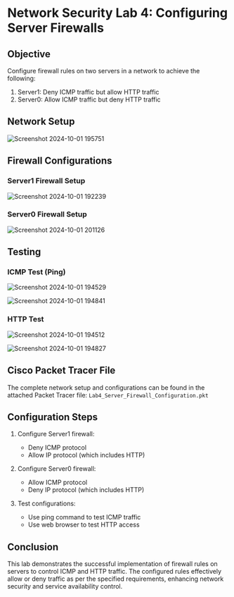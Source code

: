 # Network Security Lab 4: Configuring Server Firewalls

## Objective

Configure firewall rules on two servers in a network to achieve the following:

1. Server1: Deny ICMP traffic but allow HTTP traffic
2. Server0: Allow ICMP traffic but deny HTTP traffic

## Network Setup


![Screenshot 2024-10-01 195751](https://github.com/user-attachments/assets/9ba5e3f1-d4f7-43d1-8c80-b5fa1d9fa158)

## Firewall Configurations

### Server1 Firewall Setup
![Screenshot 2024-10-01 192239](https://github.com/user-attachments/assets/3d500fff-4695-48ce-9d69-7b16cdd91f23)


### Server0 Firewall Setup

![Screenshot 2024-10-01 201126](https://github.com/user-attachments/assets/b2a41779-060c-44ce-8062-8fdad61f99f7)

## Testing

### ICMP Test (Ping)

![Screenshot 2024-10-01 194529](https://github.com/user-attachments/assets/dbe47a01-75cf-401c-9966-e6b88157f9dc)


![Screenshot 2024-10-01 194841](https://github.com/user-attachments/assets/516e9a9f-6151-40e2-b302-621a9058bb4b)

### HTTP Test

![Screenshot 2024-10-01 194512](https://github.com/user-attachments/assets/8d2cfe99-2bcb-4c0f-9ba0-3b65cda149e7)

![Screenshot 2024-10-01 194827](https://github.com/user-attachments/assets/38fb52d0-b215-4474-8688-838401d527ca)


## Cisco Packet Tracer File

The complete network setup and configurations can be found in the attached Packet Tracer file: `Lab4_Server_Firewall_Configuration.pkt`

## Configuration Steps

1. Configure Server1 firewall:
   - Deny ICMP protocol
   - Allow IP protocol (which includes HTTP)

2. Configure Server0 firewall:
   - Allow ICMP protocol
   - Deny IP protocol (which includes HTTP)

3. Test configurations:
   - Use ping command to test ICMP traffic
   - Use web browser to test HTTP access

## Conclusion

This lab demonstrates the successful implementation of firewall rules on servers to control ICMP and HTTP traffic. The configured rules effectively allow or deny traffic as per the specified requirements, enhancing network security and service availability control.
